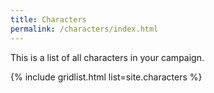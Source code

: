 ```yaml
---
title: Characters
permalink: /characters/index.html
---
```


This is a list of all characters in your campaign.

{% include gridlist.html list=site.characters %}

